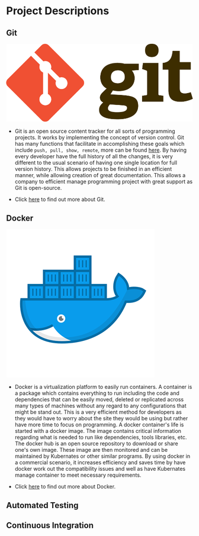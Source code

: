 # Project Descriptions

## Git
![Alt text](https://github.com/ab344/miniproject1-601/blob/main/assets/git.png)

* Git is an open source content tracker for all sorts of programming projects. It works by implementing the concept of version control. Git has many functions that facilitate in accomplishing these goals which include ` push, pull, show, remote `, more can be found [here](https://github.com/ab344/miniproject1-601/blob/main/GitCommands.md). By having every developer have the full history of all the changes, it is very different to the usual scenario of having one single location for full version history. This allows projects to be finished in an efficient manner, while allowing creation of great documentation. This allows a company to efficient manage programming project with great support as Git is open-source.  

* Click [here](https://git-scm.com/book/en/v2/Getting-Started-What-is-Git%3F) to find out more about Git.

## Docker
![Alt text](https://github.com/ab344/miniproject1-601/blob/main/assets/docker.png)

* Docker is a virtualization platform to easily run containers. A container is a package which contains everything to run including the code and dependencies that can be easily moved, deleted or replicated across many types of machines without any regard to any configurations that might be stand out. This is a very efficient method for developers as they would have to worry about the site they would be using but rather have more time to focus on programming. A docker container's life is started with a docker image. The image contains critical information regarding what is needed to run like dependencies, tools libraries, etc. The docker hub is an open source repository to download or share one's own image. These image are then monitored and can be maintained by Kubernates or other similar programs. By using docker in a commercial scenario, it increases efficiency and saves time by have docker work out the compatibility issues and well as have Kubernates manage container to meet necessary requirements.    

* Click [here](https://www.docker.com/why-docker) to find out more about Docker.

## Automated Testing

## Continuous Integration


